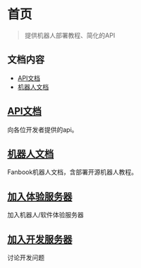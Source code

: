 
# 首页

> 提供机器人部署教程、简化的API

## 文档内容

- [API文档](/docs/apiindex)
- [机器人文档](/docs/机器人文档)

## [API文档](/docs/apiindex)

向各位开发者提供的api。

## [机器人文档](/docs/机器人文档)

Fanbook机器人文档，含部署开源机器人教程。

## [加入体验服务器](https://in.fanbook.cn/gSYQLFSU)

加入机器人/软件体验服务器

## [加入开发服务器](https://in.fanbook.cn/LmgLJF3N)

讨论开发问题


